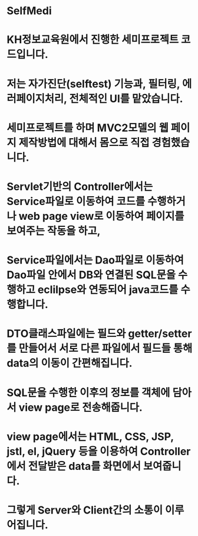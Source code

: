 # SelfMedi
# KH정보교육원에서 진행한 세미프로젝트 코드입니다.
# 저는 자가진단(selftest) 기능과, 필터링, 에러페이지처리, 전체적인 UI를 맡았습니다.
# 세미프로젝트를 하며 MVC2모델의 웹 페이지 제작방법에 대해서 몸으로 직접 경험했습니다.
# Servlet기반의 Controller에서는 Service파일로 이동하여 코드를 수행하거나 web page view로 이동하여 페이지를 보여주는 작동을 하고,
# Service파일에서는 Dao파일로 이동하여 Dao파일 안에서 DB와 연결된 SQL문을 수행하고 eclilpse와 연동되어 java코드를 수행합니다.
# DTO클래스파일에는 필드와 getter/setter를 만들어서 서로 다른 파일에서 필드들 통해 data의 이동이 간편해집니다.
# SQL문을 수행한 이후의 정보를 객체에 담아서 view page로 전송해줍니다. 
# view page에서는 HTML, CSS, JSP, jstl, el, jQuery 등을 이용하여 Controller에서 전달받은 data를 화면에서 보여줍니다.
# 그렇게 Server와 Client간의 소통이 이루어집니다.
